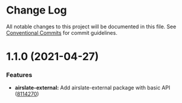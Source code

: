 # Change Log

All notable changes to this project will be documented in this file.
See [Conventional Commits](https://conventionalcommits.org) for commit guidelines.

# 1.1.0 (2021-04-27)


### Features

* **airslate-external:** Add airslate-external package with basic API ([8114270](https://github.com/isachivka/publish-hook/commit/8114270057f9b0bdabaae3d85d60cd7076812314))
